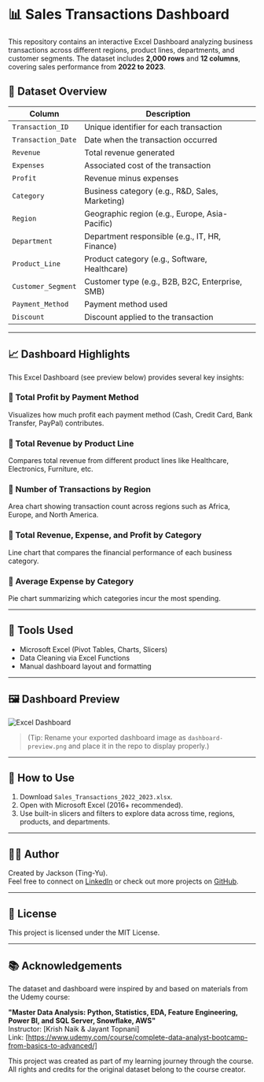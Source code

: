 # 📊 Sales Transactions Dashboard

This repository contains an interactive Excel Dashboard analyzing business transactions across different regions, product lines, departments, and customer segments. The dataset includes **2,000 rows** and **12 columns**, covering sales performance from **2022 to 2023**.

## 📁 Dataset Overview

| Column | Description |
|--------|-------------|
| `Transaction_ID` | Unique identifier for each transaction |
| `Transaction_Date` | Date when the transaction occurred |
| `Revenue` | Total revenue generated |
| `Expenses` | Associated cost of the transaction |
| `Profit` | Revenue minus expenses |
| `Category` | Business category (e.g., R&D, Sales, Marketing) |
| `Region` | Geographic region (e.g., Europe, Asia-Pacific) |
| `Department` | Department responsible (e.g., IT, HR, Finance) |
| `Product_Line` | Product category (e.g., Software, Healthcare) |
| `Customer_Segment` | Customer type (e.g., B2B, B2C, Enterprise, SMB) |
| `Payment_Method` | Payment method used |
| `Discount` | Discount applied to the transaction |

---

## 📈 Dashboard Highlights

This Excel Dashboard (see preview below) provides several key insights:

### 🔹 Total Profit by Payment Method
Visualizes how much profit each payment method (Cash, Credit Card, Bank Transfer, PayPal) contributes.

### 🔹 Total Revenue by Product Line
Compares total revenue from different product lines like Healthcare, Electronics, Furniture, etc.

### 🔹 Number of Transactions by Region
Area chart showing transaction count across regions such as Africa, Europe, and North America.

### 🔹 Total Revenue, Expense, and Profit by Category
Line chart that compares the financial performance of each business category.

### 🔹 Average Expense by Category
Pie chart summarizing which categories incur the most spending.

---

## 🧰 Tools Used

- Microsoft Excel (Pivot Tables, Charts, Slicers)
- Data Cleaning via Excel Functions
- Manual dashboard layout and formatting

---

## 🖼️ Dashboard Preview

![Excel Dashboard](dashboard-preview.png)

> (Tip: Rename your exported dashboard image as `dashboard-preview.png` and place it in the repo to display properly.)

---

## 📌 How to Use

1. Download `Sales_Transactions_2022_2023.xlsx`.
2. Open with Microsoft Excel (2016+ recommended).
3. Use built-in slicers and filters to explore data across time, regions, products, and departments.

---

## 🙋‍♀️ Author

Created by Jackson (Ting-Yu).  
Feel free to connect on [LinkedIn](https://www.linkedin.com/in/ting-yu-jackson-chang/) or check out more projects on [GitHub](https://github.com/Jackson881217).

---

## 📃 License

This project is licensed under the MIT License.

---

## 📚 Acknowledgements

The dataset and dashboard were inspired by and based on materials from the Udemy course:

**"Master Data Analysis: Python, Statistics, EDA, Feature Engineering, Power BI, and SQL Server, Snowflake, AWS"**  
Instructor: [Krish Naik & Jayant Topnani]  
Link: [https://www.udemy.com/course/complete-data-analyst-bootcamp-from-basics-to-advanced/]

This project was created as part of my learning journey through the course. All rights and credits for the original dataset belong to the course creator.

